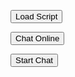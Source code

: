 <script>
    window.addEventListener("onEmbeddedMessagingReady", () => {            
        console.log( "Inside Prechat API!!" );
    embeddedservice_bootstrap.prechatAPI.setHiddenPrechatFields( { "Queue_Name" : 'tesstt' } );
</script>

<script>
	function loadJws(){
		document.getElementById('loadBootstrapScript').addEventListener('click', function() {
		    // Check if the script is already loaded to prevent duplicates
		    if (!document.getElementById('dynamicBootstrapScript')) {
		        // Create a new script element
		        var scriptElement = document.createElement('script');
		        scriptElement.id = 'dynamicBootstrapScript'; // Assign an ID for potential future reference
		        scriptElement.type = 'text/javascript';
		        scriptElement.src = 'https://mcsg--dev.sandbox.my.site.com/ESWMcAfeeChat1707158023631/assets/js/bootstrap.min.js';
		        
		        // Define the onload handler
		        scriptElement.onload = function() {
		            initEmbeddedMessaging();
		        };
		
		        // Append the script element to the document's body
		        document.body.appendChild(scriptElement);
		    } else {
		        console.log('Bootstrap script is already loaded.');
		    }
		});
	}
</script>

<script id="dynamicScript" type="text/javascript">
       function initEmbeddedMessaging() {
		try {
			embeddedservice_bootstrap.settings.language = window.varLang; // For example, enter 'en' or 'en-US'
			embeddedservice_bootstrap.settings.hideChatButtonOnLoad = true;

			embeddedservice_bootstrap.init(
				'00DDE0000044R3Q',
				'McAfee_Chat',
				'https://mcsg--dev.sandbox.my.site.com/ESWMcAfeeChat1707158023631',
				{
					scrt2URL: 'https://mcsg--dev.sandbox.my.salesforce-scrt.com'
				}
			);
		} catch (err) {
			console.error('Error loading Embedded Messaging: ', err);
		}
	};
</script>

<button id="loadScriptButton" onclick="loadJws()">Load Script</button>

<button onclick="initEmbeddedMessaging()">Chat Online</button>

<button onclick='embeddedservice_bootstrap.utilAPI.launchChat()'>Start Chat</button >
